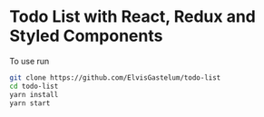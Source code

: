 # Todo List with React, Redux and Styled Components

To use run

```bash
git clone https://github.com/ElvisGastelum/todo-list
cd todo-list
yarn install
yarn start
```
